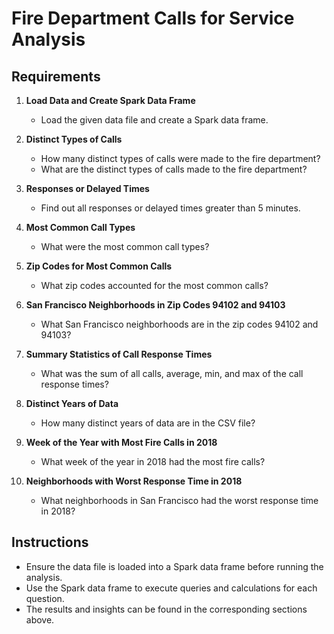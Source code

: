 # Fire Department Calls for Service Analysis

## Requirements
1. **Load Data and Create Spark Data Frame**
   - Load the given data file and create a Spark data frame.

2. **Distinct Types of Calls**
   - How many distinct types of calls were made to the fire department?
   - What are the distinct types of calls made to the fire department?

3. **Responses or Delayed Times**
   - Find out all responses or delayed times greater than 5 minutes.

4. **Most Common Call Types**
   - What were the most common call types?

5. **Zip Codes for Most Common Calls**
   - What zip codes accounted for the most common calls?

6. **San Francisco Neighborhoods in Zip Codes 94102 and 94103**
   - What San Francisco neighborhoods are in the zip codes 94102 and 94103?

7. **Summary Statistics of Call Response Times**
   - What was the sum of all calls, average, min, and max of the call response times?

8. **Distinct Years of Data**
   - How many distinct years of data are in the CSV file?

9. **Week of the Year with Most Fire Calls in 2018**
   - What week of the year in 2018 had the most fire calls?

10. **Neighborhoods with Worst Response Time in 2018**
    - What neighborhoods in San Francisco had the worst response time in 2018?

## Instructions
- Ensure the data file is loaded into a Spark data frame before running the analysis.
- Use the Spark data frame to execute queries and calculations for each question.
- The results and insights can be found in the corresponding sections above.